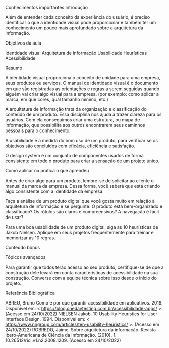 Conhecimentos importantes
Introdução

Além de entender cada conceito da experiência do usuário, é preciso identificar o que a identidade visual pode proporcionar e também ter um conhecimento um pouco mais aprofundado sobre a arquitetura da informação.



Objetivos da aula

Identidade visual
Arquitetura de informação
Usabilidade
Heurísticas
Acessibilidade


Resumo

A identidade visual proporciona o conceito de unidade para uma empresa, seus produtos ou serviços. O manual de identidade visual é o documento em que são registradas as orientações e regras a serem seguidas quando alguém vai criar algo visual para a empresa. (por exemplo: como aplicar a marca, em que cores, qual tamanho mínimo, etc.)

A arquitetura de informação trata da organização e classificação do conteúdo de um produto. Essa disciplina nos ajuda a trazer clareza para os usuários. Com ela conseguimos criar uma estrutura, ou mapa de informação, que possibilita aos outros encontrarem seus caminhos pessoais para o conhecimento.

A usabilidade é a medida do bom uso de um produto, para verificar se os objetivos são concluídos com eficácia, eficiência e satisfação.

O design system é um conjunto de componentes usados de forma consistente em todo o produto para criar a sensação de um projeto único.



Como aplicar na prática o que aprendeu

Antes de criar algo para um produto, lembre-se de solicitar ao cliente o manual da marca da empresa. Dessa forma, você saberá que está criando algo consistente com a identidade da empresa.

Faça a análise de um produto digital que você gosta muito em relação à arquitetura de informação e se pergunte: O produto está bem-organizado e classificado? Os rótulos são claros e compreensivos? A navegação é fácil de usar?

Para uma boa usabilidade de um produto digital, siga as 10 heurísticas de Jakob Nielsen. Aplique em seus projetos frequentemente para treinar e memorizar as 10 regras.


Conteúdo bônus

Tópicos avançados

Para garantir que todos terão acesso ao seu produto, certifique-se de que a construção dele levará em conta características de acessibilidade na sua construção. Converse com a equipe técnica sobre isso desde o início do projeto.





Referência Bibliográfica

ABREU, Bruno Como e por que garantir acessibilidade em aplicativos. 2019. Disponível em: < https://blog.onedaytesting.com.br/acessibilidade-apps/ >. (Acesso em 24/10/2022)
NIELSEN Jakob. 10 Usability Heuristics for User Interface Design. 1994. Disponível em: < https://www.nngroup.com/articles/ten-usability-heuristics/ >. (Acesso em 24/10/2022)
ROBREDO, Jaime. Sobre arquitetura da informação. Revista Ibero-Americana de Ciência da Informação. (2010). 1. 10.26512/rici.v1.n2.2008.1209. (Acesso em 24/10/2022)
